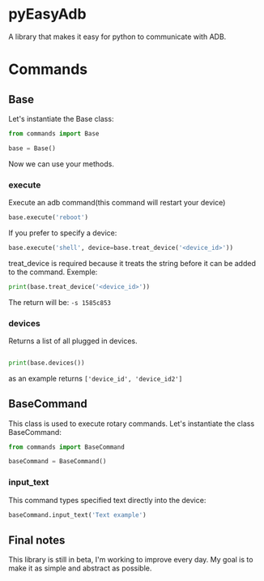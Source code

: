 # pyEasyAdb

A library that makes it easy for python to communicate with ADB.

# Commands

## Base

Let's instantiate the Base class:

```py
from commands import Base

base = Base()
```

Now we can use your methods.

### execute

Execute an adb command(this command will restart your device)

```py
base.execute('reboot')
```

If you prefer to specify a device:

```py
base.execute('shell', device=base.treat_device('<device_id>'))
```

treat_device is required because it treats the string before it can be added to the command. Exemple:

```py
print(base.treat_device('<device_id>'))

```

The return will be: ``` -s 1585c853 ```

### devices

Returns a list of all plugged in devices.

```py

print(base.devices())

```

as an example returns ```['device_id', 'device_id2']```

## BaseCommand

This class is used to execute rotary commands.
Let's instantiate the class BaseCommand:

```py
from commands import BaseCommand

baseCommand = BaseCommand()

```

### input_text

This command types specified text directly into the device:

```py
baseCommand.input_text('Text example')
```

## Final notes

This library is still in beta, I'm working to improve every day.
My goal is to make it as simple and abstract as possible.




